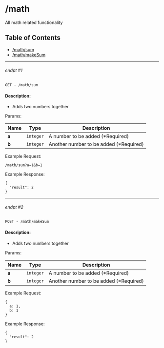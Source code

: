 # /math

All math related functionality

## Table of Contents
- [/math/sum](#endpt-1)
- [/math/makeSum](#endpt-2)

___
###### endpt #1
```
GET - /math/sum
```

#### Description:
- Adds two numbers together

Params:

| Name | Type | Description |
|--|--|--|
| **a** | `integer` | A number to be added (*Required)
| **b** | `integer` | Another number to be added (*Required)


Example Request:
```
/math/sum?a=1&b=1
```

Example Response:
```
{
  "result": 2
}
```
___
###### endpt #2
```
POST - /math/makeSum
```

#### Description:
- Adds two numbers together

Params:

| Name | Type | Description |
|--|--|--|
| **a** | `integer` | A number to be added (*Required)
| **b** | `integer` | Another number to be added (*Required)


Example Request:
```
{
  a: 1,
  b: 1
}
```

Example Response:
```
{
  "result": 2
}
```
